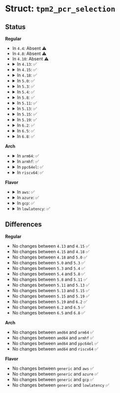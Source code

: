 # Struct: <code>tpm2_pcr_selection</code>

## Status
<b>Regular</b>
<ul>
<li>
In <code>4.4</code>: Absent ⚠️
</li>
<li>
In <code>4.8</code>: Absent ⚠️
</li>
<li>
In <code>4.10</code>: Absent ⚠️
</li>
<li>
<details>
<summary>In <code>4.13</code>: ✅</summary>

```c
struct tpm2_pcr_selection {
    __be16 hash_alg;
    u8 size_of_select;
    u8 pcr_select[3];
};
```
</details>
</li>
<li>
<details>
<summary>In <code>4.15</code>: ✅</summary>

```c
struct tpm2_pcr_selection {
    __be16 hash_alg;
    u8 size_of_select;
    u8 pcr_select[3];
};
```
</details>
</li>
<li>
<details>
<summary>In <code>4.18</code>: ✅</summary>

```c
struct tpm2_pcr_selection {
    __be16 hash_alg;
    u8 size_of_select;
    u8 pcr_select[3];
};
```
</details>
</li>
<li>
<details>
<summary>In <code>5.0</code>: ✅</summary>

```c
struct tpm2_pcr_selection {
    __be16 hash_alg;
    u8 size_of_select;
    u8 pcr_select[3];
};
```
</details>
</li>
<li>
<details>
<summary>In <code>5.3</code>: ✅</summary>

```c
struct tpm2_pcr_selection {
    __be16 hash_alg;
    u8 size_of_select;
    u8 pcr_select[3];
};
```
</details>
</li>
<li>
<details>
<summary>In <code>5.4</code>: ✅</summary>

```c
struct tpm2_pcr_selection {
    __be16 hash_alg;
    u8 size_of_select;
    u8 pcr_select[3];
};
```
</details>
</li>
<li>
<details>
<summary>In <code>5.8</code>: ✅</summary>

```c
struct tpm2_pcr_selection {
    __be16 hash_alg;
    u8 size_of_select;
    u8 pcr_select[3];
};
```
</details>
</li>
<li>
<details>
<summary>In <code>5.11</code>: ✅</summary>

```c
struct tpm2_pcr_selection {
    __be16 hash_alg;
    u8 size_of_select;
    u8 pcr_select[3];
};
```
</details>
</li>
<li>
<details>
<summary>In <code>5.13</code>: ✅</summary>

```c
struct tpm2_pcr_selection {
    __be16 hash_alg;
    u8 size_of_select;
    u8 pcr_select[3];
};
```
</details>
</li>
<li>
<details>
<summary>In <code>5.15</code>: ✅</summary>

```c
struct tpm2_pcr_selection {
    __be16 hash_alg;
    u8 size_of_select;
    u8 pcr_select[3];
};
```
</details>
</li>
<li>
<details>
<summary>In <code>5.19</code>: ✅</summary>

```c
struct tpm2_pcr_selection {
    __be16 hash_alg;
    u8 size_of_select;
    u8 pcr_select[3];
};
```
</details>
</li>
<li>
<details>
<summary>In <code>6.2</code>: ✅</summary>

```c
struct tpm2_pcr_selection {
    __be16 hash_alg;
    u8 size_of_select;
    u8 pcr_select[3];
};
```
</details>
</li>
<li>
<details>
<summary>In <code>6.5</code>: ✅</summary>

```c
struct tpm2_pcr_selection {
    __be16 hash_alg;
    u8 size_of_select;
    u8 pcr_select[3];
};
```
</details>
</li>
<li>
<details>
<summary>In <code>6.8</code>: ✅</summary>

```c
struct tpm2_pcr_selection {
    __be16 hash_alg;
    u8 size_of_select;
    u8 pcr_select[3];
};
```
</details>
</li>
</ul>
<b>Arch</b>
<ul>
<li>
<details>
<summary>In <code>arm64</code>: ✅</summary>

```c
struct tpm2_pcr_selection {
    __be16 hash_alg;
    u8 size_of_select;
    u8 pcr_select[3];
};
```
</details>
</li>
<li>
<details>
<summary>In <code>armhf</code>: ✅</summary>

```c
struct tpm2_pcr_selection {
    __be16 hash_alg;
    u8 size_of_select;
    u8 pcr_select[3];
};
```
</details>
</li>
<li>
<details>
<summary>In <code>ppc64el</code>: ✅</summary>

```c
struct tpm2_pcr_selection {
    __be16 hash_alg;
    u8 size_of_select;
    u8 pcr_select[3];
};
```
</details>
</li>
<li>
<details>
<summary>In <code>riscv64</code>: ✅</summary>

```c
struct tpm2_pcr_selection {
    __be16 hash_alg;
    u8 size_of_select;
    u8 pcr_select[3];
};
```
</details>
</li>
</ul>
<b>Flavor</b>
<ul>
<li>
<details>
<summary>In <code>aws</code>: ✅</summary>

```c
struct tpm2_pcr_selection {
    __be16 hash_alg;
    u8 size_of_select;
    u8 pcr_select[3];
};
```
</details>
</li>
<li>
<details>
<summary>In <code>azure</code>: ✅</summary>

```c
struct tpm2_pcr_selection {
    __be16 hash_alg;
    u8 size_of_select;
    u8 pcr_select[3];
};
```
</details>
</li>
<li>
<details>
<summary>In <code>gcp</code>: ✅</summary>

```c
struct tpm2_pcr_selection {
    __be16 hash_alg;
    u8 size_of_select;
    u8 pcr_select[3];
};
```
</details>
</li>
<li>
<details>
<summary>In <code>lowlatency</code>: ✅</summary>

```c
struct tpm2_pcr_selection {
    __be16 hash_alg;
    u8 size_of_select;
    u8 pcr_select[3];
};
```
</details>
</li>
</ul>

## Differences
<b>Regular</b>
<ul>
<li>
No changes between <code>4.13</code> and <code>4.15</code> ✅
</li>
<li>
No changes between <code>4.15</code> and <code>4.18</code> ✅
</li>
<li>
No changes between <code>4.18</code> and <code>5.0</code> ✅
</li>
<li>
No changes between <code>5.0</code> and <code>5.3</code> ✅
</li>
<li>
No changes between <code>5.3</code> and <code>5.4</code> ✅
</li>
<li>
No changes between <code>5.4</code> and <code>5.8</code> ✅
</li>
<li>
No changes between <code>5.8</code> and <code>5.11</code> ✅
</li>
<li>
No changes between <code>5.11</code> and <code>5.13</code> ✅
</li>
<li>
No changes between <code>5.13</code> and <code>5.15</code> ✅
</li>
<li>
No changes between <code>5.15</code> and <code>5.19</code> ✅
</li>
<li>
No changes between <code>5.19</code> and <code>6.2</code> ✅
</li>
<li>
No changes between <code>6.2</code> and <code>6.5</code> ✅
</li>
<li>
No changes between <code>6.5</code> and <code>6.8</code> ✅
</li>
</ul>
<b>Arch</b>
<ul>
<li>
No changes between <code>amd64</code> and <code>arm64</code> ✅
</li>
<li>
No changes between <code>amd64</code> and <code>armhf</code> ✅
</li>
<li>
No changes between <code>amd64</code> and <code>ppc64el</code> ✅
</li>
<li>
No changes between <code>amd64</code> and <code>riscv64</code> ✅
</li>
</ul>
<b>Flavor</b>
<ul>
<li>
No changes between <code>generic</code> and <code>aws</code> ✅
</li>
<li>
No changes between <code>generic</code> and <code>azure</code> ✅
</li>
<li>
No changes between <code>generic</code> and <code>gcp</code> ✅
</li>
<li>
No changes between <code>generic</code> and <code>lowlatency</code> ✅
</li>
</ul>
